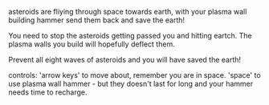 asteroids are fliying through space towards earth, with your plasma wall building hammer send them back and save the earth!

You need to stop the asteroids getting passed you and hitting eartch. The plasma walls you build will hopefully deflect them.

Prevent all eight waves of asteroids and you will have saved the earth!

controls:
'arrow keys' to move about, remember you are in space.
'space' to use plasma wall hammer - but they doesn't last for long and your hammer needs time to recharge.